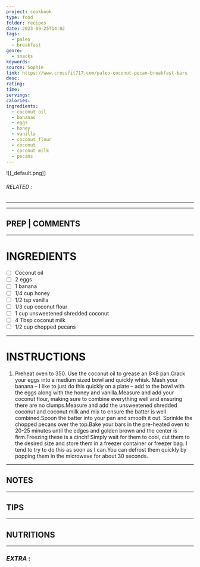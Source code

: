 ```yaml
---
project: cookbook
type: food
folder: recipes
date: 2023-09-25T14:02
tags:
  - paleo
  - breakfast
genre:
  - snacks
keywords: 
source: Sophie
link: https://www.crossfit717.com/paleo-coconut-pecan-breakfast-bars
desc: 
rating: 
time: 
servings: 
calories: 
ingredients:
  - coconut oil
  - bananas
  - eggs
  - honey
  - vanilla
  - coconut flour
  - coconut
  - coconut milk
  - pecans
---
```


![[_default.png]]
###### *RELATED* : 
---


---
## PREP | COMMENTS



---
# INGREDIENTS

- [ ] Coconut oil
- [ ] 2 eggs
- [ ] 1 banana
- [ ] 1/4 cup honey
- [ ] 1/2 tsp vanilla
- [ ] 1/3 cup coconut flour
- [ ] 1 cup unsweetened shredded coconut
- [ ] 4 Tbsp coconut milk
- [ ] 1/2 cup chopped pecans

---
# INSTRUCTIONS

1. Preheat oven to 350. Use the coconut oil to grease an 8×8 pan.Crack your eggs into a medium sized bowl and quickly whisk. Mash your banana – I like to just do this quickly on a plate – add to the bowl with the eggs along with the honey and vanilla.Measure and add your coconut flour, making sure to combine everything well and ensuring there are no clumps.Measure and add the unsweetened shredded coconut and coconut milk and mix to ensure the batter is well combined.Spoon the batter into your pan and smooth it out. Sprinkle the chopped pecans over the top.Bake your bars in the pre-heated oven to 20-25 minutes until the edges and golden brown and the center is firm.Freezing these is a cinch! Simply wait for them to cool, cut them to the desired size and store them in a freezer container or freezer bag. I tend to try to do this as soon as I can.You can defrost them quickly by popping them in the microwave for about 30 seconds.

---
## NOTES



---
## TIPS



---
## NUTRITIONS



---
### *EXTRA* :



